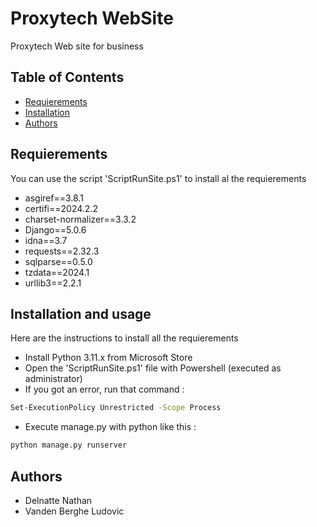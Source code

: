 # Proxytech WebSite
Proxytech Web site for business

## Table of Contents

- [Requierements](Requierements)
- [Installation](Installation)
- [Authors](Authors)


## Requierements
You can use the script 'ScriptRunSite.ps1' to install al the requierements

- asgiref==3.8.1
- certifi==2024.2.2
- charset-normalizer==3.3.2
- Django==5.0.6
- idna==3.7
- requests==2.32.3
- sqlparse==0.5.0
- tzdata==2024.1
- urllib3==2.2.1

## Installation and usage

Here are the instructions to install all the requierements

- Install Python 3.11.x from Microsoft Store
- Open the 'ScriptRunSite.ps1' file with Powershell (executed as administrator)
- If you got an error, run that command :
```bash
Set-ExecutionPolicy Unrestricted -Scope Process
```
- Execute manage.py with python like this :
```python
python manage.py runserver
```

## Authors

- Delnatte Nathan
- Vanden Berghe Ludovic
